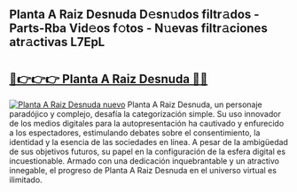 ## Planta A Raiz Desnuda D𝚎sn𝚞dos filtr𝚊dos - Parts-Rba Vid𝚎os f𝚘tos - N𝚞evas filtr𝚊ciones atr𝚊ctivas L7EpL

# <h2><a href="http://mb4n73.tromn.icu/?c=Planta+A+Raiz+Desnuda">🔗👉👉👉 Planta A Raiz Desnuda 🔗🔗</a></h2>

[![Planta A Raiz Desnuda nuevo](https://i.imgur.com/pEAQMta.gif)](http://mb4n73.tromn.icu/?c=Planta+A+Raiz+Desnuda)
Planta A Raiz Desnuda, un personaje paradójico y complejo, desafía la categorización simple. Su uso innovador de los medios digitales para la autopresentación ha cautivado y enfurecido a los espectadores, estimulando debates sobre el consentimiento, la identidad y la esencia de las sociedades en línea. A pesar de la ambigüedad de sus objetivos futuros, su papel en la configuración de la esfera digital es incuestionable. Armado con una dedicación inquebrantable y un atractivo innegable, el progreso de Planta A Raiz Desnuda en el universo virtual es ilimitado.
